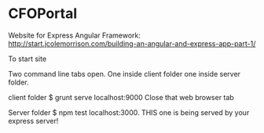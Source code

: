 CFOPortal
=========

Website for Express Angular Framework:
http://start.jcolemorrison.com/building-an-angular-and-express-app-part-1/

To start site

Two command line tabs open. 
  One inside client folder 
  one inside server folder.

client folder
  $ grunt serve
    localhost:9000
    Close that web browser tab

Server folder 
  $ npm test
    localhost:3000. 
    THIS one is being served by your express server!

